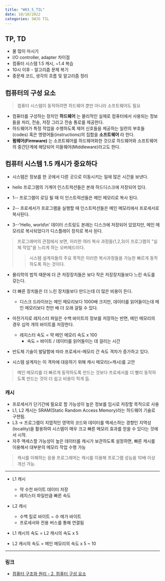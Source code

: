 ```yaml
---
title: "W03_5_TIL"
date: 10/10/2022
categories: SWJG TIL
---
```


## TP, TD

- 물 많이 마시기
- I/O controller, adapter 차이점
- 컴퓨터 시스템 1.5 캐시, ~1.4 복습
- 10시 이후 - 알고리즘 문제 복기
- 중문제 코드, 생각의 흐름 및 알고리즘 정리

## 컴퓨터의 구성 요소

> 컴퓨터 시스템이 동작하려면 하드웨어 뿐만 아니라 소프트웨어도 필요

- 컴퓨터를 구성하는 장치인 __하드웨어__ 는 물리적인 실체로 컴퓨터에서 사용되는 정보들을 처리, 전송, 저장 그리고 전송 통로를 제공한다.
- 하드웨어가 특정 작업을 수행하도록 제어 신호들을 제공하는 일련의 부호들(codes) 혹은 명령어들(instructions)의 집합을 __소프트웨어__ 라 한다.
- __펌웨어(Firmware)__ 는 소프트웨어를 하드웨어화한 것으로 하드웨어와 소프트웨어의 중간단계에 해당되어 미들웨어(Middleware)라고도 한다.

## 컴퓨터 시스템 1.5 캐시가 중요하다

- 시스템은 정보를 한 곳에서 다른 곳으로 이동시키는 일에 많은 시간을 보낸다.

- hello 프로그램의 기계어 인스트럭션들은 본래 하드디스크에 저장되어 있다.
- 1-- 프로그램이 로딩 될 때 이 인스트럭션들은 메인 메모리로 복사 된다.
- 2-- 프로세서가 프로그램을 실행할 때 인스트럭션들은 메인 메모리에서 프로세서로 복사된다.
- 3--'Hello, world\n' 데이터 스트링도 본래는 디스크에 저장되어 있었지만, 메인 메모리로 복사되었다가 디스플레이 장치로 복사 된다.

> 프로그래머의 관점에서 보면, 이러한 여러 복사 과정들(1,2,3)이 프로그램의 "실제 작업"을 느리게 하는 오버헤드이다.  
>> 시스템 설계자들의 주요 목적은 이러한 복사과정들을 가능한 빠르게 동작하도록 하는 것이다.

- 물리학의 법칙 때문에 더 큰 저장장치들은 보다 작은 저장장치들보다 느린 속도를 갖는다.
- 더 빠른 장치들은 더 느린 장치들보다 만드는데 더 많은 비용이 든다.
  - 디스크 드라이브는 메인 메모리보다 1000배 크지만, 데이터를 읽어들이는데 메인 메모리보다 천만 배 더 오래 걸릴 수 있다.

- 마찬가지로 레지스터 파일은 수백 바이트의 정보를 저장하는 반면, 메인 메모리의 경우 십억 개의 바이트를 저장한다.
  - 레지스터 속도 = 약 메인 메모리 속도 x 100
    - 속도 = 바이트 / 데이터를 읽어들이는 데 걸리는 시간

- 반도체 기술이 발달함에 따라 프로세서-메모리 간 속도 격차가 증가하고 있다.
- 시스템 설계자는 이 격차에 대응하기 위해 캐시 메모리(=캐시)를 고안

> 메인 메모리를 더 빠르게 동작하도록 만드는 것보다 프로세서를 더 빨리 동작하도록 만드는 것이 더 쉽고 비용이 적게 듬.

### 캐시

- 프로세서가 단기간에 필요로 할 가능성이 높은 정보를 임시로 저장할 목적으로 사용
- L1, L2 캐시는 SRAM(Static Random Access Memory)라는 하드웨어 기술로 구현됨.
- L3 -> 프로그램이 지엽적인 영역의 코드와 데이터를 액세스하는 경향인 지역성(locality)을 활용하여 시스템이 매우 크고 빠른 메모리 효과를 얻을 수 있다는 것에서 시작.
- 자주 액세스할 가능성이 높은 데이터를 캐시가 보관하도록 설정하면, 빠른 캐시를 이용해서 대부분의 메모리 작업 수행 가능

> 캐시를 이해하는 응용 프로그래머는 캐시를 이용해 프로그램 성능을 10배 이상 개선 가능.

---

- L1 캐시
  - 약 수천 바이트 데이터 저장
  - 레지스터 파일만큼 빠른 속도

- L2 캐시
  - 수백 킬로 바이트 ~ 수 메가 바이트
  - 프로세서와 전용 버스를 통해 연결됨

- L1 캐시의 속도 = L2 캐시의 속도 x 5
- L2 캐시의 속도 = 메인 메모리의 속도 x 5 ~ 10

---

### 링크

- [컴퓨터 구조와 원리 - 2. 컴퓨터 구성 요소](https://malgun-gothic.tistory.com/9)
